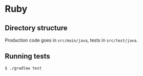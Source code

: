 # Ruby

## Directory structure
Production code goes in `src/main/java`, tests in `src/test/java`.

## Running tests
```console
$ ./gradlew test
```
